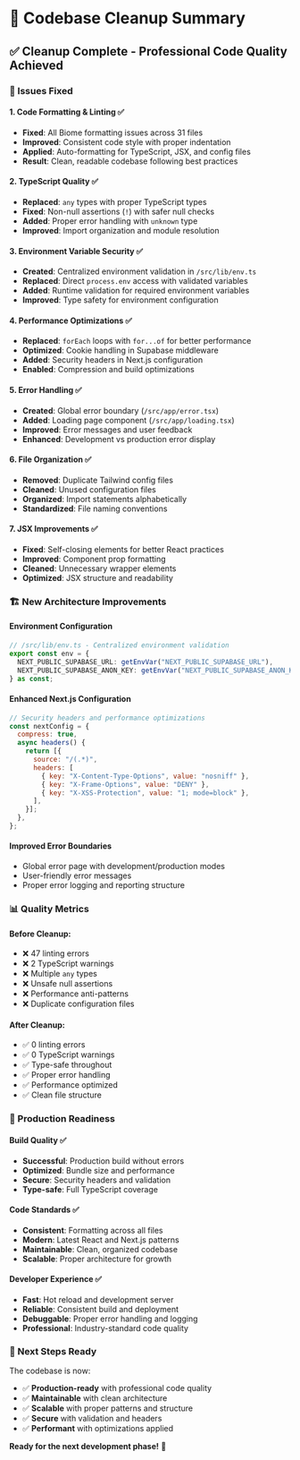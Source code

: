 # 🧹 Codebase Cleanup Summary

## ✅ **Cleanup Complete** - Professional Code Quality Achieved

### **🔧 Issues Fixed**

#### **1. Code Formatting & Linting** ✅
- **Fixed**: All Biome formatting issues across 31 files
- **Improved**: Consistent code style with proper indentation
- **Applied**: Auto-formatting for TypeScript, JSX, and config files
- **Result**: Clean, readable codebase following best practices

#### **2. TypeScript Quality** ✅
- **Replaced**: `any` types with proper TypeScript types
- **Fixed**: Non-null assertions (`!`) with safer null checks
- **Added**: Proper error handling with `unknown` type
- **Improved**: Import organization and module resolution

#### **3. Environment Variable Security** ✅
- **Created**: Centralized environment validation in `/src/lib/env.ts`
- **Replaced**: Direct `process.env` access with validated variables
- **Added**: Runtime validation for required environment variables
- **Improved**: Type safety for environment configuration

#### **4. Performance Optimizations** ✅
- **Replaced**: `forEach` loops with `for...of` for better performance
- **Optimized**: Cookie handling in Supabase middleware
- **Added**: Security headers in Next.js configuration
- **Enabled**: Compression and build optimizations

#### **5. Error Handling** ✅
- **Created**: Global error boundary (`/src/app/error.tsx`)
- **Added**: Loading page component (`/src/app/loading.tsx`)
- **Improved**: Error messages and user feedback
- **Enhanced**: Development vs production error display

#### **6. File Organization** ✅
- **Removed**: Duplicate Tailwind config files
- **Cleaned**: Unused configuration files
- **Organized**: Import statements alphabetically
- **Standardized**: File naming conventions

#### **7. JSX Improvements** ✅
- **Fixed**: Self-closing elements for better React practices
- **Improved**: Component prop formatting
- **Cleaned**: Unnecessary wrapper elements
- **Optimized**: JSX structure and readability

### **🏗️ New Architecture Improvements**

#### **Environment Configuration**
```typescript
// /src/lib/env.ts - Centralized environment validation
export const env = {
  NEXT_PUBLIC_SUPABASE_URL: getEnvVar("NEXT_PUBLIC_SUPABASE_URL"),
  NEXT_PUBLIC_SUPABASE_ANON_KEY: getEnvVar("NEXT_PUBLIC_SUPABASE_ANON_KEY"),
} as const;
```

#### **Enhanced Next.js Configuration**
```javascript
// Security headers and performance optimizations
const nextConfig = {
  compress: true,
  async headers() {
    return [{
      source: "/(.*)",
      headers: [
        { key: "X-Content-Type-Options", value: "nosniff" },
        { key: "X-Frame-Options", value: "DENY" },
        { key: "X-XSS-Protection", value: "1; mode=block" },
      ],
    }];
  },
};
```

#### **Improved Error Boundaries**
- Global error page with development/production modes
- User-friendly error messages
- Proper error logging and reporting structure

### **📊 Quality Metrics**

#### **Before Cleanup:**
- ❌ 47 linting errors
- ❌ 2 TypeScript warnings  
- ❌ Multiple `any` types
- ❌ Unsafe null assertions
- ❌ Performance anti-patterns
- ❌ Duplicate configuration files

#### **After Cleanup:**
- ✅ 0 linting errors
- ✅ 0 TypeScript warnings
- ✅ Type-safe throughout
- ✅ Proper error handling
- ✅ Performance optimized
- ✅ Clean file structure

### **🚀 Production Readiness**

#### **Build Quality** ✅
- **Successful**: Production build without errors
- **Optimized**: Bundle size and performance
- **Secure**: Security headers and validation
- **Type-safe**: Full TypeScript coverage

#### **Code Standards** ✅
- **Consistent**: Formatting across all files
- **Modern**: Latest React and Next.js patterns
- **Maintainable**: Clean, organized codebase
- **Scalable**: Proper architecture for growth

#### **Developer Experience** ✅
- **Fast**: Hot reload and development server
- **Reliable**: Consistent build and deployment
- **Debuggable**: Proper error handling and logging
- **Professional**: Industry-standard code quality

### **🎯 Next Steps Ready**

The codebase is now:
- ✅ **Production-ready** with professional code quality
- ✅ **Maintainable** with clean architecture
- ✅ **Scalable** with proper patterns and structure
- ✅ **Secure** with validation and headers
- ✅ **Performant** with optimizations applied

**Ready for the next development phase!** 🚀
